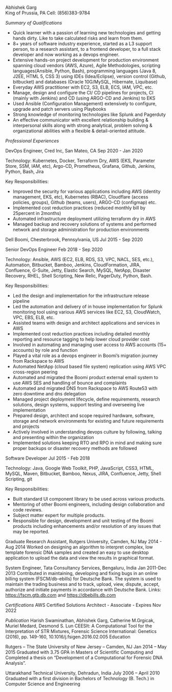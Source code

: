 Abhishek Garg			
King of Prussia, PA
Cell: (856)383-9784

*Summary of Qualifications*

* Quick learner with a passion of learning new technologies and getting hands dirty. Like to take calculated risks and learn from them.
* 8+ years of software industry experience, started as a L3 support person, to a research assistant, to a frontend developer, to a full stack developer and now working as a devops engineer.
* Extensive hands-on project development for production environment spanning cloud vendors (AWS, Azure), Agile Methodologies, scripting languages(Ansible, Python, Bash), programming languages (Java 8, J2EE, HTML 5, CSS 3) using IDEs (Idea/Eclipse), version control (Github, bitbucket) and databases (Oracle 10G/MySQL, Hibernate, Liquibase)
* Everyday AWS practitioner with EC2, S3, ELB, ECS, IAM, VPC, etc.
* Manage, design and configure the CI/ CD pipelines for projects, CI (mainly with Jenkins) and CD (using ARGO-CD and Jenkins) to EKS
* Used Ansible (Configuration Management) extensively to configure, upgrade and patch servers using Playbooks
* Strong knowledge of monitoring technologies like Splunk and Pagerduty
* An effective communicator with excellent relationship building & interpersonal skills along with strong
analytical, problem solving & organizational abilities with a flexible & detail-oriented attitude.

*Professional Experiences*

DevOps Engineer, Cred Inc, San Mateo, CA							Sep 2020 - Jan 2020

Technology: Kubernetes, Docker, Terraform Dry, AWS (EKS, Parameter Store, SSM, IAM, etc), Argo-CD, Prometheus, Grafana, Github, Jenkins, Python, Bash, Jira

Key Responsibilities:
* Improved the security for various applications including AWS (identity management, EKS, etc), Kubernetes (RBAC), Cloudflare (access policies, groups), Github (teams, users), ARGO-CD (configmap) etc.
* Implemented cost reduction practices (reduced monthly bill by 25percent in 2months)
* Automated infrastructure deployment utilizing terraform dry in AWS
* Managed backup and recovery solutions of systems and performed network and storage administration for production environments

Dell Boomi, Chesterbrook, Pennsylvania, US							Jul 2015 - Sep 2020

Senior DevOps Engineer									Feb 2018 - Sep 2020

Technology: 
Ansible, AWS (EC2, ELB, RDS, S3, VPC, NACL, SES, etc.), Automation, Bitbucket, Bamboo, Jenkins, CloudFormation, JIRA, Confluence, G-Suite, Jetty, Elastic Search, MySQL, NetApp, Disaster Recovery, RHEL, Shell Scripting, New Relic, PagerDuty, Python, Bash.

Key Responsibilities:
* Led the design and implementation for the infrastructure release pipeline
* Led the automation and delivery of in house implementation for Splunk monitoring tool using various AWS services like EC2, S3, CloudWatch, VPC, EBS, ELB, etc.
* Assisted teams with design and architect applications and services in AWS
* Implemented cost reduction practices including detailed monthly reporting and resource tagging to help lower cloud provider cost
* Involved in automating and managing user access to AWS accounts (15+ accounts) by role and function
* Played a vital role as a devops engineer in Boomi’s migration journey from Rackspace to AWS
* Automated NetApp (cloud based file system) replication using AWS VPC cross-region peering
* Automated and migrated the Boomi product external email system to use AWS SES and handling of bounce and complaints
* Automated and migrated DNS from Rackspace to AWS Route53 with zero downtime and dns delegation
* Managed project deployment lifecycle, define requirements, research solutions, design systems, support testing and overseeing live implementation
* Prepared design, architect and scope required hardware, software, storage and network environments for existing and future requirements and projects
* Actively involved in understanding devops culture by following, talking and presenting within the organization
* Implemented solutions keeping RTO and RPO in mind and making sure proper backups or disaster recovery methods are followed

Software Developer										Jul 2015 - Feb 2018

Technology: Java, Google Web Toolkit, PHP, JavaScript, CSS3, HTML, MySQL, Maven, Bitbucket, Bamboo, Nexus,   JIRA, Confluence, Jetty, Shell Scripting, git

Key Responsibilities:
* Built standard UI component library to be used across various products.
* Mentoring of other Boomi engineers, including design collaboration and code reviews.
* Subject matter expert for multiple products. 
* Responsible for design, development and unit testing of the Boomi products including enhancements and/or resolution of any issues that may be reported.

Graduate Research Assistant, Rutgers University, Camden, NJ				May 2014 - Aug 2014
Worked on designing an algorithm to interpret complex, low template forensic DNA samples and created an easy to use desktop application to upload the data and view the results in graphical format.

System Engineer, Tata Consultancy Services, Bengaluru, India				 Jan 2011-Dec 2013
Contributed in maintaining, developing and fixing bugs in an online billing system (FSCM/db-ebills) for Deutsche Bank. The system is used to maintain the trading business and to track, upload, view, dispute, accept, authorize and initiate payments in accordance with Deutsche Bank. 
Links: https://fscm.gtb.db.com and https://dbebills.db.com

*Certifications*
AWS Certified Solutions Architect - Associate	-	Expires Nov 2022

*Publication*
Harish Swaminathan, Abhishek Garg, Catherine M.Grgicak, Muriel Medard, Desmond S. Lun
CEESIt: A Computational Tool for the Interpretation of STR Mixtures, Forensic Science International: Genetics  (2016), pp. 149-160, 10.1016/j.fsigen.2016.02.005
Education

Rutgers – The State University of New Jersey – Camden, NJ					 Jan 2014 – May 2015
Graduated with 3.75 GPA in Masters of Scientific Computing and Completed a thesis on “Development of a Computational for Forensic DNA Analysis”.

Uttarakhand Technical University, Dehradun, India					            July 2006 – April 2010
Graduated with a first division in Bachelors of Technology (B. Tech.) in Computer Science and Engineering
